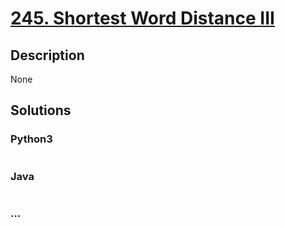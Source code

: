 # [245. Shortest Word Distance III](https://leetcode.com/problems/shortest-word-distance-iii)

## Description
None


## Solutions


### Python3

```python

```

### Java

```java

```

### ...
```

```

